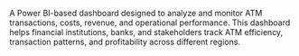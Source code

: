 A Power BI-based dashboard designed to analyze and monitor ATM transactions, costs, revenue, and operational performance. This dashboard helps financial institutions, banks, and stakeholders track ATM efficiency, transaction patterns, and profitability across different regions.
